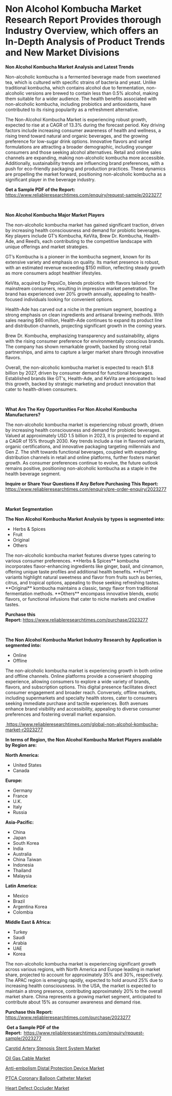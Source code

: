 <p><h1>Non Alcohol Kombucha Market Research Report Provides thorough Industry Overview, which offers an In-Depth Analysis of Product Trends and New Market Divisions</h1></p><p><strong>Non Alcohol Kombucha Market Analysis and Latest Trends</strong></p>
<p><p>Non-alcoholic kombucha is a fermented beverage made from sweetened tea, which is cultured with specific strains of bacteria and yeast. Unlike traditional kombucha, which contains alcohol due to fermentation, non-alcoholic versions are brewed to contain less than 0.5% alcohol, making them suitable for a wider audience. The health benefits associated with non-alcoholic kombucha, including probiotics and antioxidants, have contributed to its rising popularity as a refreshment alternative.</p><p>The Non-Alcohol Kombucha Market is experiencing robust growth, expected to rise at a CAGR of 13.3% during the forecast period. Key driving factors include increasing consumer awareness of health and wellness, a rising trend toward natural and organic beverages, and the growing preference for low-sugar drink options. Innovative flavors and varied formulations are attracting a broader demographic, including younger consumers and those seeking alcohol alternatives. Retail and online sales channels are expanding, making non-alcoholic kombucha more accessible. Additionally, sustainability trends are influencing brand preferences, with a push for eco-friendly packaging and production practices. These dynamics are propelling the market forward, positioning non-alcoholic kombucha as a significant player in the beverage industry.</p></p>
<p><strong>Get a Sample PDF of the Report:&nbsp;</strong> <a href="https://www.reliableresearchtimes.com/enquiry/request-sample/2023277?utm_campaign=1593&utm_medium=2&utm_source=Github&utm_content=ia&utm_term=28102024&utm_id=non-alcohol-kombucha">https://www.reliableresearchtimes.com/enquiry/request-sample/2023277</a></p>
<p>&nbsp;</p>
<p><strong>Non Alcohol Kombucha Major Market Players</strong></p>
<p><p>The non-alcoholic kombucha market has gained significant traction, driven by increasing health consciousness and demand for probiotic beverages. Key players include GT’s Kombucha, KeVita, Brew Dr. Kombucha, Health-Ade, and Reed’s, each contributing to the competitive landscape with unique offerings and market strategies.</p><p>GT’s Kombucha is a pioneer in the kombucha segment, known for its extensive variety and emphasis on quality. Its market presence is robust, with an estimated revenue exceeding $150 million, reflecting steady growth as more consumers adopt healthier lifestyles. </p><p>KeVita, acquired by PepsiCo, blends probiotics with flavors tailored for mainstream consumers, resulting in impressive market penetration. The brand has experienced over 20% growth annually, appealing to health-focused individuals looking for convenient options.</p><p>Health-Ade has carved out a niche in the premium segment, boasting a strong emphasis on clean ingredients and artisanal brewing methods. With sales nearing $60 million, Health-Ade continues to expand its product line and distribution channels, projecting significant growth in the coming years.</p><p>Brew Dr. Kombucha, emphasizing transparency and sustainability, aligns with the rising consumer preference for environmentally conscious brands. The company has shown remarkable growth, backed by strong retail partnerships, and aims to capture a larger market share through innovative flavors.</p><p>Overall, the non-alcoholic kombucha market is expected to reach $1.8 billion by 2027, driven by consumer demand for functional beverages. Established brands like GT's, Health-Ade, and KeVita are anticipated to lead this growth, backed by strategic marketing and product innovation that cater to health-driven consumers.</p></p>
<p>&nbsp;</p>
<p><strong>What Are The Key Opportunities For Non Alcohol Kombucha Manufacturers?</strong></p>
<p><p>The non-alcoholic kombucha market is experiencing robust growth, driven by increasing health consciousness and demand for probiotic beverages. Valued at approximately USD 1.5 billion in 2023, it is projected to expand at a CAGR of 15% through 2030. Key trends include a rise in flavored variants, organic certifications, and innovative packaging targeting millennials and Gen Z. The shift towards functional beverages, coupled with expanding distribution channels in retail and online platforms, further fosters market growth. As consumer preferences continue to evolve, the future outlook remains positive, positioning non-alcoholic kombucha as a staple in the health beverage segment.</p></p>
<p><strong>Inquire or Share Your Questions If Any Before Purchasing This Report:</strong> <a href="https://www.reliableresearchtimes.com/enquiry/pre-order-enquiry/2023277?utm_campaign=1593&utm_medium=2&utm_source=Github&utm_content=ia&utm_term=28102024&utm_id=non-alcohol-kombucha">https://www.reliableresearchtimes.com/enquiry/pre-order-enquiry/2023277</a></p>
<p>&nbsp;</p>
<p><strong>Market Segmentation</strong></p>
<p><strong>The Non Alcohol Kombucha Market Analysis by types is segmented into:</strong></p>
<p><ul><li>Herbs & Spices</li><li>Fruit</li><li>Original</li><li>Others</li></ul></p>
<p><p>The non-alcoholic kombucha market features diverse types catering to various consumer preferences. **Herbs & Spices** kombucha incorporates flavor-enhancing ingredients like ginger, basil, and cinnamon, offering unique taste profiles and additional health benefits. **Fruit** variants highlight natural sweetness and flavor from fruits such as berries, citrus, and tropical options, appealing to those seeking refreshing tastes. **Original** kombucha maintains a classic, tangy flavor from traditional fermentation methods. **Others** encompass innovative blends, exotic flavors, or functional infusions that cater to niche markets and creative tastes.</p></p>
<p><strong>Purchase this Report:&nbsp;</strong><a href="https://www.reliableresearchtimes.com/purchase/2023277?utm_campaign=1593&utm_medium=2&utm_source=Github&utm_content=ia&utm_term=28102024&utm_id=non-alcohol-kombucha">https://www.reliableresearchtimes.com/purchase/2023277</a></p>
<p>&nbsp;</p>
<p><strong>The Non Alcohol Kombucha Market Industry Research by Application is segmented into:</strong></p>
<p><ul><li>Online</li><li>Offline</li></ul></p>
<p><p>The non-alcoholic kombucha market is experiencing growth in both online and offline channels. Online platforms provide a convenient shopping experience, allowing consumers to explore a wide variety of brands, flavors, and subscription options. This digital presence facilitates direct consumer engagement and broader reach. Conversely, offline markets, including supermarkets and specialty health stores, cater to consumers seeking immediate purchase and tactile experiences. Both avenues enhance brand visibility and accessibility, appealing to diverse consumer preferences and fostering overall market expansion.</p></p>
<p><a href="https://www.reliableresearchtimes.com/global-non-alcohol-kombucha-market-r2023277?utm_campaign=1593&utm_medium=2&utm_source=Github&utm_content=ia&utm_term=28102024&utm_id=non-alcohol-kombucha">&nbsp;https://www.reliableresearchtimes.com/global-non-alcohol-kombucha-market-r2023277</a></p>
<p><strong>In terms of Region, the Non Alcohol Kombucha Market Players available by Region are:</strong></p>
<p>
    <p> <strong> North America: </strong>
        <ul>
            <li>United States</li>
            <li>Canada</li>
        </ul>
        </p> 
    <p> <strong> Europe: </strong>
        <ul>
            <li>Germany</li>
            <li>France</li>
            <li>U.K.</li>
            <li>Italy</li>
            <li>Russia</li>
        </ul>
        </p> 
    <p> <strong> Asia-Pacific: </strong>
        <ul>
            <li>China</li>
            <li>Japan</li>
            <li>South Korea</li>
            <li>India</li>
            <li>Australia</li>
            <li>China Taiwan</li>
            <li>Indonesia</li>
            <li>Thailand</li>
            <li>Malaysia</li>
        </ul>
        </p> 
    <p> <strong> Latin America: </strong>
        <ul>
            <li>Mexico</li>
            <li>Brazil</li>
            <li>Argentina Korea</li>
            <li>Colombia</li>
        </ul>
        </p> 
    <p> <strong> Middle East & Africa: </strong>
        <ul>
            <li>Turkey</li>
            <li>Saudi</li>
            <li>Arabia</li>
            <li>UAE</li>
            <li>Korea</li>
        </ul>
    </p>
    </p>
<p><p>The non-alcoholic kombucha market is experiencing significant growth across various regions, with North America and Europe leading in market share, projected to account for approximately 35% and 30%, respectively. The APAC region is emerging rapidly, expected to hold around 25% due to increasing health consciousness. In the USA, the market is expected to maintain a strong presence, contributing approximately 20% to the overall market share. China represents a growing market segment, anticipated to contribute about 15% as consumer awareness and demand rise.</p></p>
<p><strong>Purchase this Report: </strong><a href="https://www.reliableresearchtimes.com/purchase/2023277?utm_campaign=1593&utm_medium=2&utm_source=Github&utm_content=ia&utm_term=28102024&utm_id=non-alcohol-kombucha">https://www.reliableresearchtimes.com/purchase/2023277</a></p>
<p>&nbsp;<strong>Get a Sample PDF of the Report:&nbsp;&nbsp;</strong><a href="https://www.reliableresearchtimes.com/enquiry/request-sample/2023277?utm_campaign=1593&utm_medium=2&utm_source=Github&utm_content=ia&utm_term=28102024&utm_id=non-alcohol-kombucha">https://www.reliableresearchtimes.com/enquiry/request-sample/2023277</a></p>
<p><strong></strong></p>
<p><p><a href="https://www.linkedin.com/pulse/surfing-carotid-artery-stenosis-stent-system-wave-riding-h3xmf?utm_campaign=1593&utm_medium=2&utm_source=Github&utm_content=ia&utm_term=28102024&utm_id=non-alcohol-kombucha">Carotid Artery Stenosis Stent System Market</a></p><p><a href="https://github.com/AfsanaMia652/Market-Research-Report-List-1/blob/main/oil-gas-cable-market.md?utm_campaign=1593&utm_medium=2&utm_source=Github&utm_content=ia&utm_term=28102024&utm_id=non-alcohol-kombucha">Oil Gas Cable Market</a></p><p><a href="https://www.linkedin.com/pulse/anti-embolism-distal-protection-device-market-consolidation-h3loc?utm_campaign=1593&utm_medium=2&utm_source=Github&utm_content=ia&utm_term=28102024&utm_id=non-alcohol-kombucha">Anti-embolism Distal Protection Device Market</a></p><p><a href="https://www.linkedin.com/pulse/ptca-coronary-balloon-catheter-market-consolidation-impact-ekxre?utm_campaign=1593&utm_medium=2&utm_source=Github&utm_content=ia&utm_term=28102024&utm_id=non-alcohol-kombucha">PTCA Coronary Balloon Catheter Market</a></p><p><a href="https://www.linkedin.com/pulse/heart-defect-occluder-market-trends-focusing-insight-forecast-hw19f?utm_campaign=1593&utm_medium=2&utm_source=Github&utm_content=ia&utm_term=28102024&utm_id=non-alcohol-kombucha">Heart Defect Occluder Market</a></p></p>